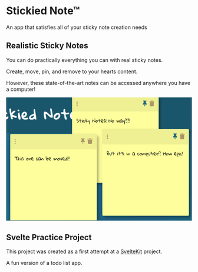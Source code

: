 # Stickied Note™

An app that satisfies all of your sticky note creation needs

## Realistic Sticky Notes

You can do practically everything you can with real sticky notes.

Create, move, pin, and remove to your hearts content.

However, these state-of-the-art notes can be accessed anywhere you have a computer!

![image of stickied notes](./nonsite-images/notes.png)

## Svelte Practice Project

This project was created as a first attempt at a [SvelteKit](https://kit.svelte.dev/) project. 

A fun version of a todo list app.
